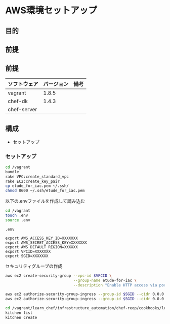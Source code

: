 # AWS環境セットアップ

## 目的

## 前提
## 前提
| ソフトウェア     | バージョン    | 備考         |
|:---------------|:-------------|:------------|
| vagrant        | 1.8.5        |             |
| chef-dk        | 1.4.3        |             |
| chef-server    |              |             |

## 構成
+ セットアップ

### セットアップ
```bash
cd /vagrant
bundle
rake VPC:create_standard_vpc  
rake EC2:create_key_pair       
cp etude_for_iac.pem ~/.ssh/
chmod 0600 ~/.ssh/etude_for_iac.pem                          
```
以下の.envファイルを作成して読み込む
```bash
cd /vagrant
touch .env
source .env
```

`.env`
```text
export AWS_ACCESS_KEY_ID=XXXXXXX
export AWS_SECRET_ACCESS_KEY=XXXXXXX
export AWS_DEFAULT_REGION=XXXXXX
export VPCID=XXXXXXX
export SGID=XXXXXXX
```

セキュリティグループの作成
```bash
aws ec2 create-security-group --vpc-id $VPCID \
                              --group-name etude-for-iac \
                              --description "Enable HTTP access via port 80 and SSH access via port 22."
```
```bash
aws ec2 authorize-security-group-ingress --group-id $SGID --cidr 0.0.0.0/0 --port 22 --protocol tcp                              
aws ec2 authorize-security-group-ingress --group-id $SGID --cidr 0.0.0.0/0 --port 80 --protocol tcp
```

```bash
cd /vagrant/learn_chef/infrastructure_automation/chef-reop/cookbooks/learn_chef_apache2/
kitchen list
kitchen create
```